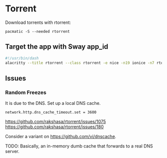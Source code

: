 # Torrent

Download torrents with rtorrent:

`pacmatic -S --needed rtorrent`

## Target the app with Sway app_id

```sh
#!/usr/bin/dash
alacritty --title rtorrent --class rtorrent -e nice -n19 ionice -n7 rtorrent
```

## Issues

### Random Freezes

It is due to the DNS. Set up a local DNS cache.

```
network.http.dns_cache_timeout.set = 3600
```

https://github.com/rakshasa/rtorrent/issues/1075
https://github.com/rakshasa/rtorrent/issues/180

Consider a variant on https://github.com/vi/dnscache.

TODO: Basically, an in-memory dumb cache that forwards to a real DNS server.
